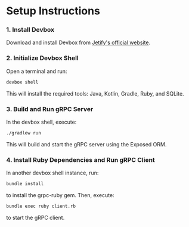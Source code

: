 # Setup Instructions

### 1. Install Devbox
Download and install Devbox from [Jetify's official website](https://www.jetify.com/devbox).

### 2. Initialize Devbox Shell
Open a terminal and run:
```bash
devbox shell
```
This will install the required tools: Java, Kotlin, Gradle, Ruby, and SQLite.
### 3. Build and Run gRPC Server
In the devbox shell, execute:
```bash
./gradlew run
```
This will build and start the gRPC server using the Exposed ORM.
### 4. Install Ruby Dependencies and Run gRPC Client

In another devbox shell instance, run:
```bash
bundle install
```
to install the grpc-ruby gem. Then, execute:
```bash
bundle exec ruby client.rb
```
to start the gRPC client.
